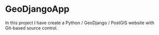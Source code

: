 # GeoDjangoApp
 In this project I have create a Python / GeoDjango / PostGIS website with Git-based source control.
